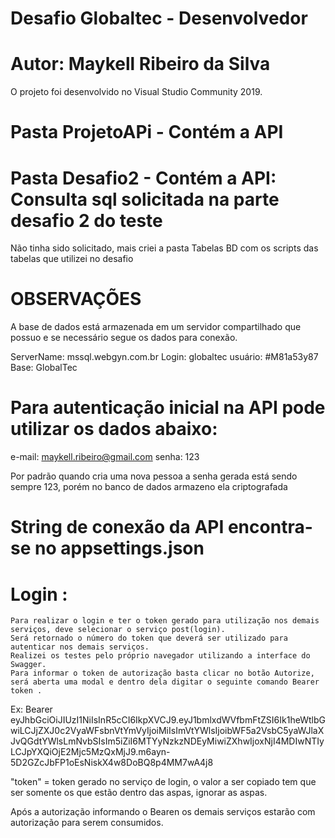 # Desafio Globaltec - Desenvolvedor

# Autor: Maykell Ribeiro da Silva

O projeto foi desenvolvido no Visual Studio Community 2019.

# Pasta ProjetoAPi - Contém a API

# Pasta Desafio2 - Contém a API: Consulta sql solicitada na parte desafio 2 do teste

Não tinha sido solicitado, mais criei a pasta Tabelas BD com os scripts das tabelas que utilizei no desafio

# OBSERVAÇÕES

A base de dados está armazenada em um servidor compartilhado que possuo e se necessário segue os dados para conexão.

ServerName: mssql.webgyn.com.br
Login: globaltec
usuário: #M81a53y87
Base: GlobalTec

# Para autenticação inicial na API pode utilizar os dados abaixo:

e-mail: maykell.ribeiro@gmail.com
senha: 123

Por padrão quando cria uma nova pessoa a senha gerada está sendo sempre 123, porém no banco de dados armazeno ela criptografada

# String de conexão da API encontra-se no appsettings.json

# Login : 
	Para realizar o login e ter o token gerado para utilização nos demais serviços, deve selecionar o serviço post(login).
	Será retornado o número do token que deverá ser utilizado para autenticar nos demais serviços.
	Realizei os testes pelo próprio navegador utilizando a interface do Swagger.
	Para informar o token de autorização basta clicar no botão Autorize, será aberta uma modal e dentro dela digitar o seguinte comando Bearer token . 
  Ex: Bearer eyJhbGciOiJIUzI1NiIsInR5cCI6IkpXVCJ9.eyJ1bmlxdWVfbmFtZSI6Ik1heWtlbGwiLCJjZXJ0c2VyaWFsbnVtYmVyIjoiMiIsImVtYWlsIjoibWF5a2VsbC5yaWJlaXJvQGdtYWlsLmNvbSIsIm5iZiI6MTYyNzkzNDEyMiwiZXhwIjoxNjI4MDIwNTIyLCJpYXQiOjE2Mjc5MzQxMjJ9.m6ayn-5D2GZcJbFP1oEsNiskX4w8DoBQ8p4MM7wA4j8
			
   "token" = token gerado no serviço de login, o valor a ser copiado tem que ser somente os que estão dentro das aspas, ignorar as aspas.

  Após a autorização informando o Bearen os demais serviços estarão com autorização para serem consumidos.
  
  
